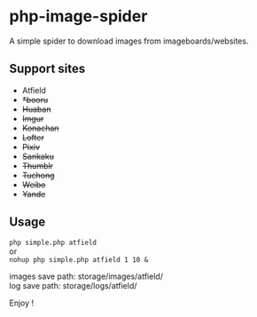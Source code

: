 # php-image-spider
A simple spider to download images from imageboards/websites.

## Support sites
- Atfield
- <s>*booru
- Huaban  
- Imgur  
- Konachan  
- Lofter  
- Pixiv  
- Sankaku  
- Thumblr  
- Tuchong  
- Weibo  
- Yande</s>

## Usage
`php simple.php atfield`  
or  
`nohup php simple.php atfield 1 10 &`

images save path: storage/images/atfield/  
log save path: storage/logs/atfield/

Enjoy !
